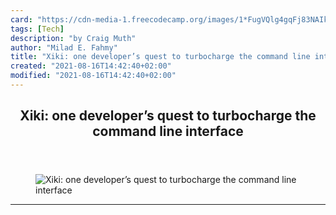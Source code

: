 ```yaml
---
card: "https://cdn-media-1.freecodecamp.org/images/1*FugVQlg4gqFj83NAIkRC-g.png"
tags: [Tech]
description: "by Craig Muth"
author: "Milad E. Fahmy"
title: "Xiki: one developer’s quest to turbocharge the command line interface"
created: "2021-08-16T14:42:40+02:00"
modified: "2021-08-16T14:42:40+02:00"
---
```

<div class="site-wrapper">
<main id="site-main" class="site-main outer">
<div class="inner">
<article class="post-full post tag-tech tag-technology tag-startup tag-life tag-life-lessons ">
<header class="post-full-header">
<h1 class="post-full-title">Xiki: one developer’s quest to turbocharge the command line interface</h1>
</header>
<figure class="post-full-image">
<picture>
<source media="(max-width: 700px)" sizes="1px" srcset="data:image/gif;base64,R0lGODlhAQABAIAAAAAAAP///yH5BAEAAAAALAAAAAABAAEAAAIBRAA7 1w">
<source media="(min-width: 701px)" sizes="(max-width: 800px) 400px,
(max-width: 1170px) 700px,
1400px" srcset="https://cdn-media-1.freecodecamp.org/images/1*FugVQlg4gqFj83NAIkRC-g.png 300w,
https://cdn-media-1.freecodecamp.org/images/1*FugVQlg4gqFj83NAIkRC-g.png 600w,
https://cdn-media-1.freecodecamp.org/images/1*FugVQlg4gqFj83NAIkRC-g.png 1000w,
https://cdn-media-1.freecodecamp.org/images/1*FugVQlg4gqFj83NAIkRC-g.png 2000w">
<img onerror="this.style.display='none'" src="https://cdn-media-1.freecodecamp.org/images/1*FugVQlg4gqFj83NAIkRC-g.png" alt="Xiki: one developer’s quest to turbocharge the command line interface">
</picture>
</figure>
<section class="post-full-content">
<div class="post-content medium-migrated-article">
</div>
<hr>
</section>
</article>
</div>
</main>
</div>
<!-- Google Tag Manager (noscript) -->
<!-- End Google Tag Manager (noscript) -->

